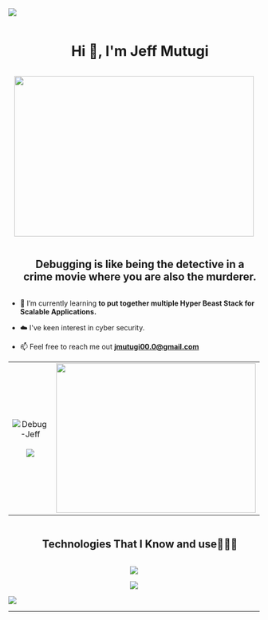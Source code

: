 <!--horizontal divider(gradiant)-->
<img src="https://user-images.githubusercontent.com/73097560/115834477-dbab4500-a447-11eb-908a-139a6edaec5c.gif">

<!--h1 without bottom border-->
<div id="user-content-toc">
  <ul align="center">
    <summary><h1 style="display: inline-block">Hi 👋, I'm Jeff Mutugi</h1></summary>
  </ul>
</div>


<!--- gif -->
<div align="center">
  <img src="https://media.giphy.com/media/u2wg2uXJbHzkXkPphr/giphy.gif" width="480" height="322" />
</div>



<!--h2 without bottom border-->
<div id="user-content-toc">
  <ul align="center">
    <summary><h2 style="display: inline-block">Debugging is like being the detective in a crime movie where you are also the murderer.</h2></summary>
  </ul>
</div>


<!--Intro start-->
- 🌱 I’m currently learning **to put together multiple Hyper Beast Stack for Scalable Applications.**

- ☁️ I've keen interest in cyber security. <!--So,I'm learning ****-->

- 📫 Feel free to reach me out **jmutugi00.0@gmail.com**

<!--Intro end-->



<!--- stats & Trophy (start) -->
<p align="center">
  <!--- stats (start) -->
<table align="center">
<tr border="none">
<td width="50%" align="center">
  
  <img  align="center"  src="https://github-readme-stats.vercel.app/api?username=Debug-Jeff&show_icons=true&locale=en&theme=dark" alt="Debug-Jeff" />
  <br></br>
  <img align="center" src="https://streak-stats.demolab.com?user=Debug-Jeff&theme=dark&exclude_days=Sun&stroke=EB545400)](https://git.io/streak-stats">
</td>

<td width="50%" align="center">

  <img  align="center" height="300px" width="400px" src="https://github-readme-stats.vercel.app/api/top-langs?username=Debug-Jeff&show_icons=true&locale=en&layout=compact&theme=dark"/>
  
  </td>
</tr>
</table>
<!--- stats (end) -->

<!--- trophy (start) -->
<!--<div align=center>
  <a href="https://github.com/ryo-ma/github-profile-trophy" title="Go to Source">
      <img align="center" width=84% src="https://github-profile-trophy.vercel.app/?username=Debug-Jeff&theme=radical&row=1&column=7&margin-h=15&margin-w=5&no-bg=true" alt="TROPHY" />
    </a>
</div>
<!--- trophy (start) -->


</p>        
<!--- stats (end) -->


<!--h1 without bottom border-->
<div id="user-content-toc">
  <ul align="center">
    <summary><h2 style="display: inline-block">Technologies That I Know and use👨🏻‍💻</h2></summary>
  </ul>
</div>
<!--tech stack icons-->
<p align="center">
  <a href="https://skillicons.dev">
    <img src="https://skillicons.dev/icons?i=git,bootstrap,css,docker,figma,html,vue,js,linux,mongodb,mysql,nextjs,nodejs,py,java,react,tailwind,ts,vscode&perline=14" />
  </a>
</p>

<!--<div id="user-content-toc">
  <ul align="center">
    <summary><h2 style="display: inline-block">Achievments🎉</h2></summary>
  </ul>
</div>

<!--Badges-->
<!--<p align="center">
<a href="https://learn.microsoft.com/api/achievements/share/en-us/Jeff-0109/FV2JTM9X?sharingId=18806A7097F48D48" target="blank" rel="noopener noreferrer"><img align="center" src="https://learn.microsoft.com/en-us/training/achievements/create-git-project.svg" alt="Microsoft" height="50" width="50" /></a>
<a href="https://learn.microsoft.com/api/achievements/share/en-us/Jeff-0109/4L5W8PGK?sharingId=18806A7097F48D48" target="blank" rel="noopener noreferrer"><img align="center" src="https://learn.microsoft.com/en-us/training/achievements/student-evangelism/introduction-to-git-badge.svg" alt="Microsoft" height="50" width="50" /></a>
<a href="https://learn.microsoft.com/api/achievements/share/en-us/Jeff-0109/UYXEMA83?sharingId=18806A7097F48D48" target="blank" rel="noopener noreferrer"><img align="center" src="https://learn.microsoft.com/en-us/learn/achievements/generic-badge.svg" alt="Microsoft" height="50" width="50" /></a>


<!-- Connect with me -->
<!--h2 without bottom border-->
<!--<div id="user-content-toc">
  <ul align="center">
    <summary><h2 style="display: inline-block">Connect With Me🤝</h2></summary>
  </ul>
</div>

<!--icons and links-->
<!--<p align="center">
<a href="hhttps://www.linkedin.com/in/jeff-m-7a2123305/" target="blank"><img align="center" src="https://user-images.githubusercontent.com/88904952/234979284-68c11d7f-1acc-4f0c-ac78-044e1037d7b0.png" alt="linkedin" height="50" width="50" /></a>
<a href="https://x.com/Debug_Jeff" target="blank"><img align="center" src="https://user-images.githubusercontent.com/88904952/234980676-61bfb021-ecc8-48f7-88e6-34c1b06c4a58.png" alt="twitter" height="50" width="50" /></a> 
<a href="https://www.instagram.com/_Simply_Jeff?igsh=bHBoc3k5YmM5YWFp" target="blank"><img align="center" src="https://user-images.githubusercontent.com/88904952/234981169-2dd1e58f-4b7e-468c-8213-034ba62156c3.png" alt="instagram" height="50" width="50" /></a>
<a href="https://discordapp.com/users/1102554263781118044" target="blank"><img align="center" src="https://user-images.githubusercontent.com/88904952/234982627-019fd336-6248-453c-9b05-97c13fd1d207.png" alt="discord" height="50" width="50" /></a>-->
  
</p>


<!--profile visit count-->
<div align="center">
  
[![](https://komarev.com/ghpvc/?username=Debug-Jeff&label=Profile%20views&color=0e75b6&style=flat)](https://visitcount.itsvg.in)
  
</div>

<!--horizontal divider(gradiant)-->
<img src="https://user-images.githubusercontent.com/73097560/115834477-dbab4500-a447-11eb-908a-139a6edaec5c.gif">

----------------------------------------------------------------------
